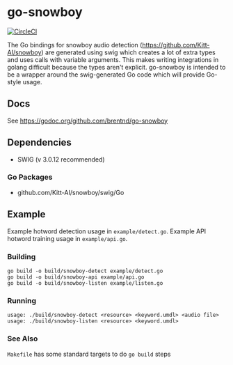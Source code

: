 # go-snowboy

[![CircleCI](https://circleci.com/gh/brentnd/go-snowboy.svg?style=svg)](https://circleci.com/gh/brentnd/go-snowboy)

The Go bindings for snowboy audio detection (https://github.com/Kitt-AI/snowboy) are generated using swig which
 creates a lot of extra types and uses calls with variable arguments. This makes writing integrations in golang difficult
 because the types aren't explicit. go-snowboy is intended to be a wrapper around the swig-generated Go code which will
 provide Go-style usage.

## Docs
See https://godoc.org/github.com/brentnd/go-snowboy

## Dependencies
* SWIG (v 3.0.12 recommended)

### Go Packages
* github.com/Kitt-AI/snowboy/swig/Go

## Example

Example hotword detection usage in `example/detect.go`.
Example API hotword training usage in `example/api.go`.

### Building
```
go build -o build/snowboy-detect example/detect.go
go build -o build/snowboy-api example/api.go
go build -o build/snowboy-listen example/listen.go
```

### Running
```
usage: ./build/snowboy-detect <resource> <keyword.umdl> <audio file>
usage: ./build/snowboy-listen <resource> <keyword.umdl>
```

### See Also
`Makefile` has some standard targets to do `go build` steps
